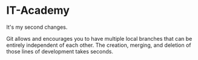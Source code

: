 # IT-Academy
It's my second changes.

Git allows and encourages you to have multiple local branches that can be entirely independent of each other. The creation, merging, and deletion of those lines of development takes seconds.

